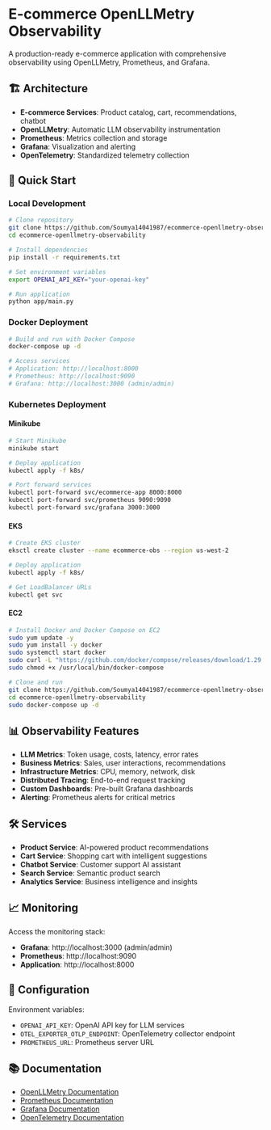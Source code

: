 # E-commerce OpenLLMetry Observability

A production-ready e-commerce application with comprehensive observability using OpenLLMetry, Prometheus, and Grafana.

## 🏗️ Architecture

- **E-commerce Services**: Product catalog, cart, recommendations, chatbot
- **OpenLLMetry**: Automatic LLM observability instrumentation
- **Prometheus**: Metrics collection and storage
- **Grafana**: Visualization and alerting
- **OpenTelemetry**: Standardized telemetry collection

## 🚀 Quick Start

### Local Development
```bash
# Clone repository
git clone https://github.com/Soumya14041987/ecommerce-openllmetry-observability.git
cd ecommerce-openllmetry-observability

# Install dependencies
pip install -r requirements.txt

# Set environment variables
export OPENAI_API_KEY="your-openai-key"

# Run application
python app/main.py
```

### Docker Deployment
```bash
# Build and run with Docker Compose
docker-compose up -d

# Access services
# Application: http://localhost:8000
# Prometheus: http://localhost:9090
# Grafana: http://localhost:3000 (admin/admin)
```

### Kubernetes Deployment

#### Minikube
```bash
# Start Minikube
minikube start

# Deploy application
kubectl apply -f k8s/

# Port forward services
kubectl port-forward svc/ecommerce-app 8000:8000
kubectl port-forward svc/prometheus 9090:9090
kubectl port-forward svc/grafana 3000:3000
```

#### EKS
```bash
# Create EKS cluster
eksctl create cluster --name ecommerce-obs --region us-west-2

# Deploy application
kubectl apply -f k8s/

# Get LoadBalancer URLs
kubectl get svc
```

#### EC2
```bash
# Install Docker and Docker Compose on EC2
sudo yum update -y
sudo yum install -y docker
sudo systemctl start docker
sudo curl -L "https://github.com/docker/compose/releases/download/1.29.2/docker-compose-$(uname -s)-$(uname -m)" -o /usr/local/bin/docker-compose
sudo chmod +x /usr/local/bin/docker-compose

# Clone and run
git clone https://github.com/Soumya14041987/ecommerce-openllmetry-observability.git
cd ecommerce-openllmetry-observability
sudo docker-compose up -d
```

## 📊 Observability Features

- **LLM Metrics**: Token usage, costs, latency, error rates
- **Business Metrics**: Sales, user interactions, recommendations
- **Infrastructure Metrics**: CPU, memory, network, disk
- **Distributed Tracing**: End-to-end request tracking
- **Custom Dashboards**: Pre-built Grafana dashboards
- **Alerting**: Prometheus alerts for critical metrics

## 🛠️ Services

- **Product Service**: AI-powered product recommendations
- **Cart Service**: Shopping cart with intelligent suggestions
- **Chatbot Service**: Customer support AI assistant
- **Search Service**: Semantic product search
- **Analytics Service**: Business intelligence and insights

## 📈 Monitoring

Access the monitoring stack:
- **Grafana**: http://localhost:3000 (admin/admin)
- **Prometheus**: http://localhost:9090
- **Application**: http://localhost:8000

## 🔧 Configuration

Environment variables:
- `OPENAI_API_KEY`: OpenAI API key for LLM services
- `OTEL_EXPORTER_OTLP_ENDPOINT`: OpenTelemetry collector endpoint
- `PROMETHEUS_URL`: Prometheus server URL

## 📚 Documentation

- [OpenLLMetry Documentation](https://www.traceloop.com/docs/openllmetry/introduction)
- [Prometheus Documentation](https://prometheus.io/docs/)
- [Grafana Documentation](https://grafana.com/docs/)
- [OpenTelemetry Documentation](https://opentelemetry.io/docs/)